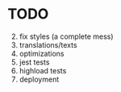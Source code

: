# TODO

2. fix styles (a complete mess)
3. translations/texts
4. optimizations
5. jest tests
6. highload tests
7. deployment